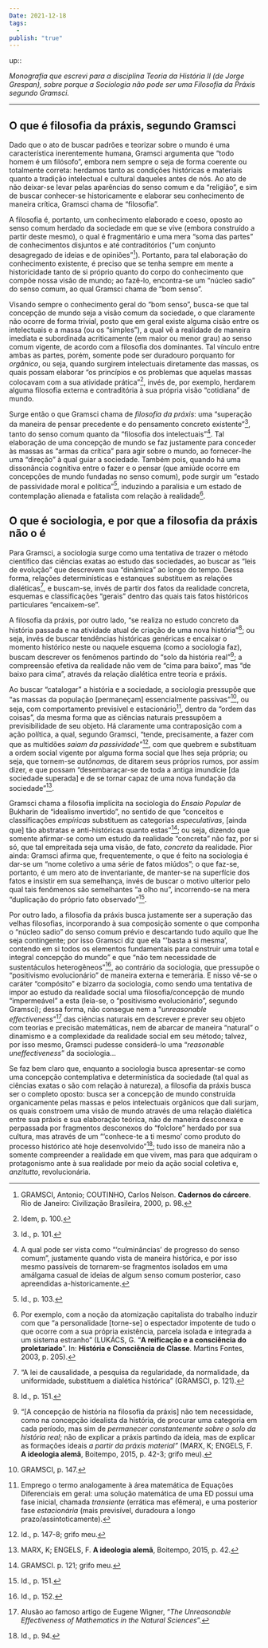 ```yaml
---
Date: 2021-12-18
tags:
  - 
publish: "true"
---
```

up:: 

*Monografia que escrevi para a disciplina Teoria da História II (de Jorge Grespan), sobre porque a Sociologia não pode ser uma Filosofia da Práxis segundo Gramsci.*

---

## O que é filosofia da práxis, segundo Gramsci
Dado que o ato de buscar padrões e teorizar sobre o mundo é uma característica inerentemente humana, Gramsci argumenta que “todo homem é um filósofo”, embora nem sempre o seja de forma coerente ou totalmente correta: herdamos tanto as condições históricas e materiais quanto a tradição intelectual e cultural daqueles antes de nós. Ao ato de não deixar-se levar pelas aparências do senso comum e da “religião”, e sim de buscar conhecer-se historicamente e elaborar seu conhecimento de maneira crítica, Gramsci chama de “filosofia”.

A filosofia é, portanto, um conhecimento elaborado e coeso, oposto ao senso comum herdado da sociedade em que se vive (embora construído a partir deste mesmo), o qual é fragmentário e uma mera “soma das partes” de conhecimentos disjuntos e até contraditórios (“um conjunto desagregado de ideias e de opiniões”[^1]). Portanto, para tal elaboração do conhecimento existente, é preciso que se tenha sempre em mente a historicidade tanto de si próprio quanto do corpo do conhecimento que compõe nossa visão de mundo; ao fazê-lo, encontra-se um “núcleo sadio” do senso comum, ao qual Gramsci chama de “bom senso”.

Visando sempre o conhecimento geral do “bom senso”, busca-se que tal concepção de mundo seja a visão comum da sociedade, o que claramente não ocorre de forma trivial, posto que em geral existe alguma cisão entre os intelectuais e a massa (ou os “simples”), a qual vê a realidade de maneira imediata e subordinada acriticamente (em maior ou menor grau) ao senso comum vigente, de acordo com a filosofia dos dominantes. Tal vínculo entre ambas as partes, porém, somente pode ser duradouro porquanto for _orgânico_, ou seja, quando surgirem intelectuais diretamente das massas, os quais possam elaborar “os princípios e os problemas que aquelas massas colocavam com a sua atividade prática”[^2], invés de, por exemplo, herdarem alguma filosofia externa e contraditória à sua própria visão “cotidiana” de mundo.

Surge então o que Gramsci chama de _filosofia da práxis_: uma “superação da maneira de pensar precedente e do pensamento concreto existente”[^3], tanto do senso comum quanto da “filosofia dos intelectuais”[^4]. Tal elaboração de uma concepção de mundo se faz justamente para conceder às massas as “armas da crítica” para agir sobre o mundo, ao fornecer-lhe uma “direção” à qual guiar a sociedade. Também pois, quando há uma dissonância cognitiva entre o fazer e o pensar (que amiúde ocorre em concepções de mundo fundadas no senso comum), pode surgir um “estado de passividade moral e política”[^5], induzindo a paralisia e um estado de contemplação alienada e fatalista com relação à realidade[^6].

## O que é sociologia, e por que a filosofia da práxis não o é
Para Gramsci, a sociologia surge como uma tentativa de trazer o método científico das ciências exatas ao estudo das sociedades, ao buscar as “leis de evolução” que descrevem sua “dinâmica” ao longo do tempo. Dessa forma, relações determinísticas e estanques substituem as relações dialéticas[^7], e buscam-se, invés de partir dos fatos da realidade concreta, esquemas e classificações “gerais” dentro das quais tais fatos históricos particulares “encaixem-se”.

A filosofia da práxis, por outro lado, “se realiza no estudo concreto da história passada e na atividade atual de criação de uma nova história”[^8]; ou seja, invés de buscar tendências históricas genéricas e encaixar o momento histórico neste ou naquele esquema (como a sociologia faz), buscam descrever os fenômenos partindo do “solo da história real”[^9]; a compreensão efetiva da realidade não vem de “cima para baixo”, mas “de baixo para cima”, através da relação dialética entre teoria e práxis.

Ao buscar “catalogar” a história e a sociedade, a sociologia pressupõe que “as massas da população [permaneçam] essencialmente passivas”[^10], ou seja, com comportamento previsível e estacionário[^11], dentro da “ordem das coisas”, da mesma forma que as ciências naturais pressupõem a previsibilidade de seu objeto. Há claramente uma contraposição com a ação política, a qual, segundo Gramsci, “tende, precisamente, a fazer com que as multidões _saiam da passividade_”[^12], com que quebrem e substituam a ordem social vigente por alguma forma social que lhes seja própria; ou seja, que tornem-se _autônomas_, de ditarem seus próprios rumos, por assim dizer, e que possam “desembaraçar-se de toda a antiga imundície [da sociedade superada] e de se tornar capaz de uma nova fundação da sociedade”[^13].

Gramsci chama a filosofia implícita na sociologia do _Ensaio Popular_ de Bukharin de “idealismo invertido”, no sentido de que “conceitos e classificações _empíricas_ substituem as categorias _especulativas_, [ainda que] tão abstratas e anti-históricas quanto estas”[^14]; ou seja, dizendo que somente afirmar-se como um estudo da realidade “concreta” não faz, por si só, que tal empreitada seja uma visão, de fato, _concreta_ da realidade. Pior ainda: Gramsci afirma que, frequentemente, o que é feito na sociologia é dar-se um “nome coletivo a uma série de fatos miúdos”; o que faz-se, portanto, é um mero ato de inventariante, de manter-se na superfície dos fatos e insistir em sua semelhança, invés de buscar o motivo ulterior pelo qual tais fenômenos são semelhantes “a olho nu”, incorrendo-se na mera “duplicação do próprio fato observado”[^15].

Por outro lado, a filosofia da práxis busca justamente ser a superação das velhas filosofias, incorporando à sua composição somente o que componha o “núcleo sadio” do senso comum prévio e descartando tudo aquilo que lhe seja contingente; por isso Gramsci diz que ela “’basta a si mesma’, contendo em si todos os elementos fundamentais para construir uma total e integral concepção do mundo” e que “não tem necessidade de sustentáculos heterogêneos”[^16], ao contrário da sociologia, que pressupõe o “positivismo evolucionário” de maneira externa e temerária. E nisso vê-se o caráter “compósito” e bizarro da sociologia, como sendo uma tentativa de impor ao estudo da realidade social uma filosofia/concepção de mundo “impermeável” a esta (leia-se, o “positivismo evolucionário”, segundo Gramsci); dessa forma, não consegue nem a “_unreasonable effectiveness_”[^17] das ciências naturais em descrever e prever seu objeto com teorias e precisão matemáticas, nem de abarcar de maneira “natural” o dinamismo e a complexidade da realidade social em seu método; talvez, por isso mesmo, Gramsci pudesse considerá-lo uma “_reasonable uneffectiveness_” da sociologia...

Se faz bem claro que, enquanto a sociologia busca apresentar-se como uma concepção contemplativa e determinística da sociedade (tal qual as ciências exatas o são com relação à natureza), a filosofia da práxis busca ser o completo oposto: busca ser a concepção de mundo construída organicamente pelas massas e pelos intelectuais orgânicos que dali surjam, os quais constroem uma visão de mundo através de uma relação dialética entre sua práxis e sua elaboração teórica, não de maneira desconexa e perpassada por fragmentos desconexos do “folclore” herdado por sua cultura, mas através de um “‘conhece-te a ti mesmo’ como produto do processo histórico até hoje desenvolvido”[^18]; tudo isso de maneira não a somente compreender a realidade em que vivem, mas para que adquiram o protagonismo ante à sua realidade por meio da ação social coletiva e, _anzitutto_, revolucionária.


[^1]: GRAMSCI, Antonio; COUTINHO, Carlos Nelson. **Cadernos do cárcere**. Rio de Janeiro: Civilização Brasileira, 2000, p. 98.
[^2]: Idem, p. 100.
[^3]: Id., p. 101.
[^4]: A qual pode ser vista como “‘culminâncias’ de progresso do senso comum”, justamente quando vista de maneira histórica, e por isso mesmo passíveis de tornarem-se fragmentos isolados em uma amálgama casual de ideias de algum senso comum posterior, caso apreendidas a-historicamente.
[^5]: Id., p. 103.
[^6]: Por exemplo, com a noção da atomização capitalista do trabalho induzir com que “a personalidade [torne-se] o espectador impotente de tudo o que ocorre com a sua própria existência, parcela isolada e integrada a um sistema estranho” (LUKÁCS, G. “**A reificação e a consciência do proletariado**”. In: **História e Consciência de Classe**. Martins Fontes, 2003, p. 205).
[^7]: “A lei de causalidade, a pesquisa da regularidade, da normalidade, da uniformidade, substituem a dialética histórica” (GRAMSCI, p. 121).
[^8]: Id., p. 151.
[^9]: “[A concepção de história na filosofia da práxis] não tem necessidade, como na concepção idealista da história, de procurar uma categoria em cada período, mas sim de _permanecer constantemente sobre o solo da história real_; não de explicar a práxis partindo da ideia, mas de explicar as formações ideais _a partir da práxis material”_ (MARX, K; ENGELS, F. **A ideologia alemã**, Boitempo, 2015, p. 42-3; grifo meu).
[^10]: GRAMSCI, p. 147.
[^11]: Emprego o termo analogamente à área matemática de Equações Diferenciais em geral: uma solução matemática de uma ED possui uma fase inicial, chamada _transiente_ (errática mas efêmera), e uma posterior fase _estacionária_ (mais previsível, duradoura a longo prazo/assintoticamente).
[^12]: Id., p. 147-8; grifo meu.
[^13]: MARX, K; ENGELS, F. **A ideologia alemã**, Boitempo, 2015, p. 42.
[^14]: GRAMSCI. p. 121; grifo meu.
[^15]: Id., p. 151.
[^16]: Id., p. 152.
[^17]: Alusão ao famoso artigo de Eugene Wigner, “_The Unreasonable Effectiveness of Mathematics in the Natural Sciences_”.
[^18]: Id., p. 94.
